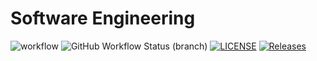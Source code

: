 # Software Engineering
![workflow](https://github.com/AyeThandarPhyo/sem/actions/workflows/main.yml/badge.svg)
![GitHub Workflow Status (branch)](https://img.shields.io/github/workflow/status/AyeThandarPhyo/sem/A%20workflow%20for%20my%20Hello%20World%20App/develop)
[![LICENSE](https://img.shields.io/github/license/AyeThandarPhyo/sem.svg?style=flat-square)](https://github.com/AyeThandarPhyo/sem/blob/master/LICENSE)
[![Releases](https://img.shields.io/github/release/AyeThandarPhyo/sem/all.svg?style=flat-square)](https://github.com/AyeThandarPhyo/sem/releases)